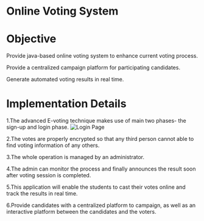 # Online Voting System

# Objective
Provide java-based online voting system to enhance current
voting process.

Provide a centralized campaign platform for participating
candidates.

Generate automated voting results in real time.

# Implementation Details

1.The advanced E-voting technique makes use of main two phases-
the sign-up and login phase.
![Login Page](https://github.com/HemaG13/Voting/blob/master/Output/login.png)

2.The votes are properly encrypted so that any third person cannot
able to find voting information of any others.

3.The whole operation is managed by an administrator.

4.The admin can monitor the process and finally announces the
result soon after voting session is completed.

5.This application will enable the students to cast their votes online
and track the results in real time.

6.Provide candidates with a centralized platform to campaign, as
well as an interactive platform between the candidates and the
voters.
